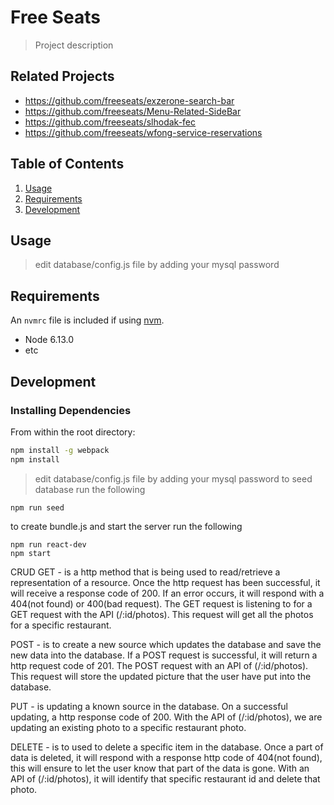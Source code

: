 # Free Seats

> Project description

## Related Projects

  - https://github.com/freeseats/exzerone-search-bar
  - https://github.com/freeseats/Menu-Related-SideBar
  - https://github.com/freeseats/slhodak-fec
  - https://github.com/freeseats/wfong-service-reservations

## Table of Contents

1. [Usage](#Usage)
1. [Requirements](#requirements)
1. [Development](#development)

## Usage

> edit database/config.js file by adding your mysql password

## Requirements

An `nvmrc` file is included if using [nvm](https://github.com/creationix/nvm).

- Node 6.13.0
- etc

## Development

### Installing Dependencies

From within the root directory:

```sh
npm install -g webpack
npm install
```

> edit database/config.js file by adding your mysql password
to seed database run the following
```
npm run seed
```

to create bundle.js and start the server run the following
```
npm run react-dev
npm start
```

CRUD 
GET - is a http method that is being used to read/retrieve a representation of a resource. Once the http request has been successful, it will receive a response code of 200. If an error occurs, it will respond with a 404(not found) or 400(bad request). The GET request is listening to for a GET request with the API (/:id/photos). This request will get all the photos for a specific restaurant. 

POST - is to create a new source which updates the database and save the new data into the database. If a POST request is successful, it will return a http request code of 201. The POST request with an API of (/:id/photos). This request will store the updated picture that the user have put into the database. 

PUT - is updating a known source in the database. On a successful updating, a http response code of 200. With the API of (/:id/photos), we are updating an existing photo to a specific restaurant photo.

DELETE - is to used to delete a specific item in the database. Once a part of data is deleted, it will respond with a response http code of 404(not found), this will ensure to let the user know that part of the data is gone. With an API of (/:id/photos), it will identify that specific restaurant id and delete that photo. 


